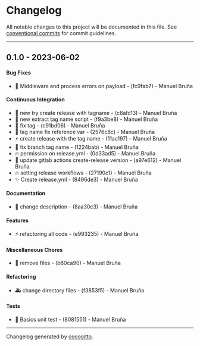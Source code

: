 # Changelog
All notable changes to this project will be documented in this file. See [conventional commits](https://www.conventionalcommits.org/) for commit guidelines.

- - -
## 0.1.0 - 2023-06-02
#### Bug Fixes
- :bug: Middleware and process errors on payload - (fc9fab7) - Manuel Bruña
#### Continuous Integration
- :bug: new try create release with tagname - (c8afc13) - Manuel Bruña
- :bug: new extract tag name script - (f9a3be8) - Manuel Bruña
- :bug: fix tag - (c91bd06) - Manuel Bruña
- :bug: tag name fix reference var - (2576c8c) - Manuel Bruña
- :zap: create release with the tag name - (11ac197) - Manuel Bruña
- :bug: fix branch tag name - (1224bab) - Manuel Bruña
- :fire: permission on release.yml - (0d33ad5) - Manuel Bruña
- :bug: update gitlab actions create-release version - (a97e612) - Manuel Bruña
- :fire: setting release workflows - (27190c1) - Manuel Bruña
- :sparkles: Create release.yml - (8496de3) - Manuel Bruña
#### Documentation
- :memo: change description - (8aa30c3) - Manuel Bruña
#### Features
- :zap: refactoring all code - (e993235) - Manuel Bruña
#### Miscellaneous Chores
- :bug: remove files - (b80ca90) - Manuel Bruña
#### Refactoring
- :ambulance: change directory files - (f3853f5) - Manuel Bruña
#### Tests
- :rocket: Basics unit test - (8081551) - Manuel Bruña

- - -

Changelog generated by [cocogitto](https://github.com/cocogitto/cocogitto).